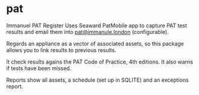 # pat
Immanuel PAT Register
Uses Seaward PatMobile app to capture PAT test results and email them into pat@immanule.london (configurable).

Regards an appliance as a vector of associated assets, so this package allows you to link results to previous results.

It check results agains the PAT Code of Practice, 4th editions. It also warns if tests have been missed.

Reports show all assets, a schedule (set up in SQLITE) and an exceptions report.
